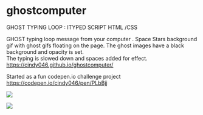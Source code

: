 # ghostcomputer

GHOST TYPING LOOP : ITYPED SCRIPT HTML /CSS

GHOST typing loop message from your computer .
Space Stars background gif with ghost gifs floating on the page.
The ghost images have a black background and opacity is set.  
The typing is slowed down and spaces added for effect.
https://cindy046.github.io/ghostcomputer/

Started as a fun codepen.io challenge project
https://codepen.io/cindy046/pen/PLbBjj


 ![](https://gfycat.com/happygoluckyshamelessbarnacle)

 ![](https://thumbs.gfycat.com/PotableFlippantArachnid-size_restricted.gif)

